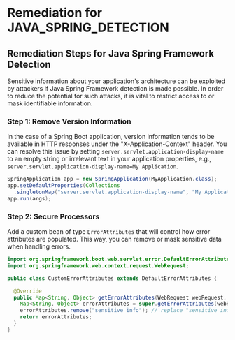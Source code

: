 # Remediation for JAVA_SPRING_DETECTION

## Remediation Steps for Java Spring Framework Detection

Sensitive information about your application's architecture can be exploited by attackers if Java Spring Framework detection is made possible. In order to reduce the potential for such attacks, it is vital to restrict access to or mask identifiable information.

### Step 1: Remove Version Information

In the case of a Spring Boot application, version information tends to be available in HTTP responses under the "X-Application-Context" header. You can resolve this issue by setting `server.servlet.application-display-name` to an empty string or irrelevant text in your application properties, e.g., `server.servlet.application-display-name=My Application`.

```java
SpringApplication app = new SpringApplication(MyApplication.class);
app.setDefaultProperties(Collections
  .singletonMap("server.servlet.application-display-name", "My Application"));
app.run(args);
```

### Step 2: Secure Processors

Add a custom bean of type `ErrorAttributes` that will control how error attributes are populated. This way, you can remove or mask sensitive data when handling errors.

```java
import org.springframework.boot.web.servlet.error.DefaultErrorAttributes;
import org.springframework.web.context.request.WebRequest;

public class CustomErrorAttributes extends DefaultErrorAttributes {

  @Override
  public Map<String, Object> getErrorAttributes(WebRequest webRequest, boolean includeStackTrace) {
    Map<String, Object> errorAttributes = super.getErrorAttributes(webRequest, includeStackTrace);
    errorAttributes.remove("sensitive info"); // replace "sensitive info" with actual sensitive data key
    return errorAttributes;
  }
}
```